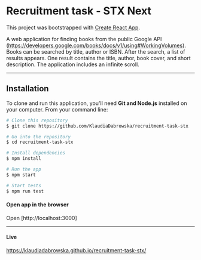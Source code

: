 # Recruitment task - STX Next

This project was bootstrapped with [Create React App](https://github.com/facebook/create-react-app).

A web application for finding books from the public Google API (https://developers.google.com/books/docs/v1/using#WorkingVolumes). Books can be searched by title, author or ISBN. After the search, a list of results appears. One result contains the title, author, book cover, and short description. The application includes an infinite scroll.

---

## Installation

To clone and run this application, you'll need **Git and Node.js** installed on your computer. From your command line:

```sh
# Clone this repository
$ git clone https://github.com/KlaudiaDabrowska/recruitment-task-stx

# Go into the repository
$ cd recruitment-task-stx

# Install dependencies
$ npm install

# Run the app
$ npm start

# Start tests
$ npm run test

```

#### Open app in the browser

Open [http://localhost:3000]

---

#### Live

https://klaudiadabrowska.github.io/recruitment-task-stx/
